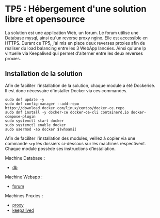 # TP5 : Hébergement d'une solution libre et opensource

La solution est une application Web, un forum.
Le forum utilise une Database mysql, ainsi qu'un reverse proxy nginx.
Elle est accessible en HTTPS.
Durant ce TP5, j'ai mis en place deux reverses proxies afin de réaliser du load balancing entre les 3 WebApp lancées.
Ainsi qu'une Ip virtuelle via Keepalived qui permet d'alterner entre les deux reverses proxies.

## Installation de la solution

Afin de faciliter l'installation de la solution, chaque module a été Dockerisé.
Il est donc nécessaire d'installer Docker via ces commandes.

```
sudo dnf update -y
sudo dnf config-manager --add-repo https://download.docker.com/linux/centos/docker-ce.repo
sudo dnf install -y docker-ce docker-ce-cli containerd.io docker-compose-plugin
sudo systemctl start docker
sudo systemctl enable docker
sudo usermod -aG docker $(whoami)
```

Afin de faciliter l'installation des modules, veillez à copier via une commande `scp` les dossiers ci-dessous sur les machines respectivent.
Chaque module possède ses instructions d'installation.

Machine Database :

- [db](./db/)

Machine Webapp :

- [forum](./forum/)

Machines Proxies :

- [proxy](./proxy/)
- [keepalived](./keepalived/)

